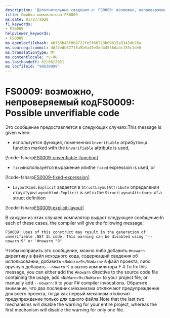 ```yaml
---
description: 'Дополнительные сведения о: FS0009: возможно, непроверяемый код'
title: Ошибка компилятора FS0009
ms.date: 01/27/2020
f1_keywords:
- FS0009
helpviewer_keywords:
- FS0009
ms.openlocfilehash: 48f33b45f0b8722fe5f66723b09615a3343db76a
ms.sourcegitcommit: ddf7edb67715a5b9a45e3dd44536dabc153c1de0
ms.translationtype: MT
ms.contentlocale: ru-RU
ms.lasthandoff: 02/06/2021
ms.locfileid: "99630999"
---
```

# <a name="fs0009-possible-unverifiable-code"></a><span data-ttu-id="086cd-103">FS0009: возможно, непроверяемый код</span><span class="sxs-lookup"><span data-stu-id="086cd-103">FS0009: Possible unverifiable code</span></span>

<span data-ttu-id="086cd-104">Это сообщение предоставляется в следующих случаях:</span><span class="sxs-lookup"><span data-stu-id="086cd-104">This message is given when:</span></span>

* <span data-ttu-id="086cd-105">используется функция, помеченная `Unverifiable` атрибутом,</span><span class="sxs-lookup"><span data-stu-id="086cd-105">a function marked with the `Unverifiable` attribute is used,</span></span>

[!code-fsharp[FS0009-unverifiable-function](~/samples/snippets/fsharp/compiler-messages/fs0009.fsx#L2)]

* <span data-ttu-id="086cd-106">`fixed`используется выражение или</span><span class="sxs-lookup"><span data-stu-id="086cd-106">the `fixed` expression is used, or</span></span>

[!code-fsharp[FS0009-fixed-expression](~/samples/snippets/fsharp/compiler-messages/fs0009.fsx#L5-L9)]

* <span data-ttu-id="086cd-107">`LayoutKind.Explicit` задается в `StructLayoutAttribute` определении структуры</span><span class="sxs-lookup"><span data-stu-id="086cd-107">`LayoutKind.Explicit` is set in the `StructLayoutAttribute` of a struct definition</span></span>

[!code-fsharp[FS0009-explicit-layout](~/samples/snippets/fsharp/compiler-messages/fs0009.fsx#L12-L16)]

<span data-ttu-id="086cd-108">В каждом из этих случаев компилятор выдаст следующее сообщение:</span><span class="sxs-lookup"><span data-stu-id="086cd-108">In each of these cases, the compiler will give the following message:</span></span>

```text
FS0009: Uses of this construct may result in the generation of unverifiable .NET IL code. This warning can be disabled using '--nowarn:9' or '#nowarn "9"'
```

<span data-ttu-id="086cd-109">Чтобы исправить это сообщение, можно либо добавить `#nowarn` директиву в файл исходного кода, содержащий сведения об использовании, добавить `<NoWarn>9</NoWarn>` в файл проекта, либо вручную добавить `--nowarn:9` в вызов компилятора F #.</span><span class="sxs-lookup"><span data-stu-id="086cd-109">To fix this message, you can either add the `#nowarn` directive to the source code file containing the usage, add `<NoWarn>9</NoWarn>` to your project file, or manually add `--nowarn:9` to your F# compiler invocations.</span></span> <span data-ttu-id="086cd-110">Обратите внимание, что два последних механизма отключают предупреждение для всего проекта, тогда как первый механизм отключит предупреждение только для одного файла.</span><span class="sxs-lookup"><span data-stu-id="086cd-110">Note that the last two mechanisms will disable the warning for your entire project, whereas the first mechanism will disable the warning for only one file.</span></span>
